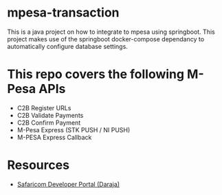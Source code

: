 # mpesa-transaction
This is a java project on how to integrate to mpesa using springboot. This project makes use of the springboot docker-compose dependancy to automatically configure database settings.

# This repo covers the following M-Pesa APIs
* C2B Register URLs
* C2B Validate Payments
* C2B Confirm Payment
* M-Pesa Express (STK PUSH / NI PUSH)
* M-PESA Express Callback

  
# Resources
* [Safaricom Developer Portal (Daraja)](https://developer.safaricom.co.ke/Documentation)

